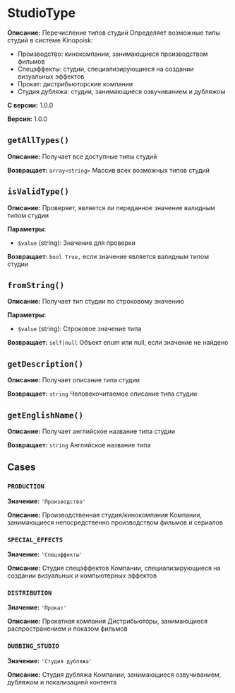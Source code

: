 # StudioType

**Описание:** Перечисление типов студий
Определяет возможные типы студий в системе Kinopoisk:
- Производство: кинокомпании, занимающиеся производством фильмов
- Спецэффекты: студии, специализирующиеся на создании визуальных эффектов
- Прокат: дистрибьюторские компании
- Студия дубляжа: студии, занимающиеся озвучиванием и дубляжом

**С версии:** 1.0.0

**Версия:** 1.0.0

## `getAllTypes()`

**Описание:** Получает все доступные типы студий

**Возвращает:** `array<string>` Массив всех возможных типов студий

## `isValidType()`

**Описание:** Проверяет, является ли переданное значение валидным типом студии

**Параметры:**

* `$value` (string): Значение для проверки

**Возвращает:** `bool True,` если значение является валидным типом студии

## `fromString()`

**Описание:** Получает тип студии по строковому значению

**Параметры:**

* `$value` (string): Строковое значение типа

**Возвращает:** `self|null` Объект enum или null, если значение не найдено

## `getDescription()`

**Описание:** Получает описание типа студии

**Возвращает:** `string` Человекочитаемое описание типа студии

## `getEnglishName()`

**Описание:** Получает английское название типа студии

**Возвращает:** `string` Английское название типа

## Cases

### `PRODUCTION`

**Значение:** `'Производство'`

**Описание:** Производственная студия/кинокомпания
Компании, занимающиеся непосредственно производством фильмов и сериалов

### `SPECIAL_EFFECTS`

**Значение:** `'Спецэффекты'`

**Описание:** Студия спецэффектов
Компании, специализирующиеся на создании визуальных и компьютерных эффектов

### `DISTRIBUTION`

**Значение:** `'Прокат'`

**Описание:** Прокатная компания
Дистрибьюторы, занимающиеся распространением и показом фильмов

### `DUBBING_STUDIO`

**Значение:** `'Студия дубляжа'`

**Описание:** Студия дубляжа
Компании, занимающиеся озвучиванием, дубляжом и локализацией контента

